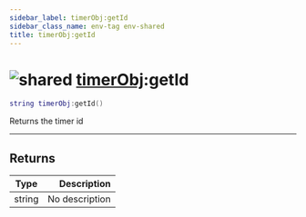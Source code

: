 ```yaml
---
sidebar_label: timerObj:getId
sidebar_class_name: env-tag env-shared
title: timerObj:getId
---
```


# <img src='/img/wiki/shared.png' alt='shared' data-tag='env-tag' /> [timerObj](../timerobj/README.md):getId

```lua
string timerObj:getId()
```

Returns the timer id<br/>

-----------------
## Returns

| Type   | Description |
| ------ | ----------: |
| string | No description |
